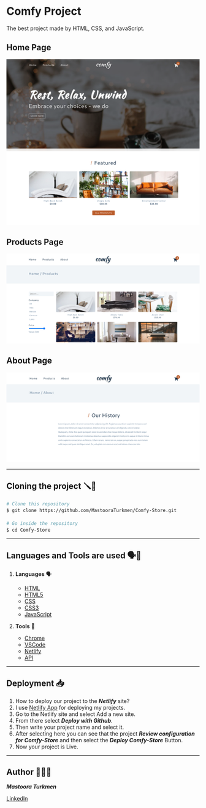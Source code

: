 # Comfy Project

The best project made by HTML, CSS, and JavaScript.

## Home Page

![alt text](./screenshots/image.png)
![alt text](./screenshots/image-1.png)

## Products Page

![alt text](./screenshots/image-2.png)

## About Page

![alt text](./screenshots/image-3.png)

---

## Cloning the project 🪛🔨

```bash
# Clone this repository
$ git clone https://github.com/MastooraTurkmen/Comfy-Store.git

# Go inside the repository
$ cd Comfy-Store
```

---

## Languages and Tools are used 🗣️🔧


1. **Languages** 🗣️

    + [HTML](https://github.com/topics/html)
    + [HTML5](https://github.com/topics/html5)
    + [CSS](https://github.com/topics/css)
    + [CSS3](https://github.com/topics/css3)
    + [JavaScript](https://github.com/topics/javascript)

2. **Tools** 🔧

    + [Chrome](https://github.com/topics/chrome)
    + [VSCode](https://github.com/topics/vscode)
    + [Netlify](https://github.com/topics/netlify)
    + [API](https://github.com/topics/api)

-----


## Deployment 📥

1. How to deploy our project to the ***Netlify*** site?
2. I use [Netlify App](https://app.netlify.com/) for deploying my projects.
3. Go to the Netlify site and select Add a new site.
4. From there select **_Deploy with Github_**.
5. Then write your project name and select it.
6. After selecting here you can see that the project **_Review configuration for Comfy-Store_** and then select the **_Deploy Comfy-Store_** Button.
7. Now your project is Live.

-----

## Author 👩🏻‍💻

***Mastoora Turkmen***

[LinkedIn](https://www.linkedin.com/in/mastoora-turkmen/) 
